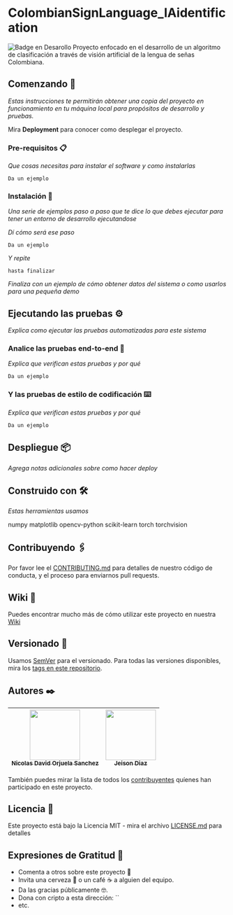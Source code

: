 # ColombianSignLanguage_IAidentification
![Badge en Desarollo](https://img.shields.io/badge/STATUS-EN%20DESAROLLO-green)
Proyecto enfocado en el desarrollo de un algoritmo de clasificación a través de visión artificial de la lengua de señas Colombiana.

## Comenzando 🚀

_Estas instrucciones te permitirán obtener una copia del proyecto en funcionamiento en tu máquina local para propósitos de desarrollo y pruebas._

Mira **Deployment** para conocer como desplegar el proyecto.


### Pre-requisitos 📋

_Que cosas necesitas para instalar el software y como instalarlas_

```
Da un ejemplo
```

### Instalación 🔧

_Una serie de ejemplos paso a paso que te dice lo que debes ejecutar para tener un entorno de desarrollo ejecutandose_

_Dí cómo será ese paso_

```
Da un ejemplo
```

_Y repite_

```
hasta finalizar
```

_Finaliza con un ejemplo de cómo obtener datos del sistema o como usarlos para una pequeña demo_

## Ejecutando las pruebas ⚙️

_Explica como ejecutar las pruebas automatizadas para este sistema_

### Analice las pruebas end-to-end 🔩

_Explica que verifican estas pruebas y por qué_

```
Da un ejemplo
```

### Y las pruebas de estilo de codificación ⌨️

_Explica que verifican estas pruebas y por qué_

```
Da un ejemplo
```

## Despliegue 📦

_Agrega notas adicionales sobre como hacer deploy_

## Construido con 🛠️

_Estas herramientas usamos_

numpy
matplotlib
opencv-python
scikit-learn
torch
torchvision


## Contribuyendo 🖇️

Por favor lee el [CONTRIBUTING.md]() para detalles de nuestro código de conducta, y el proceso para enviarnos pull requests.

## Wiki 📖

Puedes encontrar mucho más de cómo utilizar este proyecto en nuestra [Wiki]()

## Versionado 📌

Usamos [SemVer]() para el versionado. Para todas las versiones disponibles, mira los [tags en este repositorio]().

## Autores ✒️

| [<img src="https://avatars.githubusercontent.com/u/74254237?s=96&v=4" width=115><br><sub>Nicolas David Orjuela Sanchez</sub>](https://github.com/Norjuelas) |  [<img src="https://avatars.githubusercontent.com/u/90078741?v=4" width=115><br><sub>Jeison Diaz</sub>](https://github.com/JeisonD0819)|
| :---: | :---: |

También puedes mirar la lista de todos los [contribuyentes](https://github.com/your/project/contributors) quíenes han participado en este proyecto. 

## Licencia 📄

Este proyecto está bajo la Licencia MIT - mira el archivo [LICENSE.md](LICENSE.md) para detalles

## Expresiones de Gratitud 🎁

* Comenta a otros sobre este proyecto 📢
* Invita una cerveza 🍺 o un café ☕ a alguien del equipo. 
* Da las gracias públicamente 🤓.
* Dona con cripto a esta dirección: ``
* etc.
